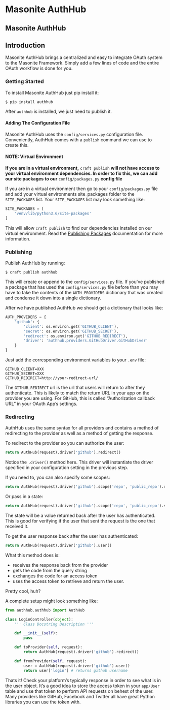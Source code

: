 # Masonite AuthHub

## Masonite AuthHub

## Introduction

Masonite AuthHub brings a centralized and easy to integrate OAuth system to the Masonite Framework. Simply add a few lines of code and the entire OAuth workflow is done for you.

### Getting Started

To install Masonite AuthHub just pip install it:

```text
$ pip install authhub
```

After `authhub` is installed, we just need to publish it.

#### Adding The Configuration File

Masonite AuthHub uses the `config/services.py` configuration file. Conveniently, AuthHub comes with a `publish` command we can use to create this.

#### NOTE: Virtual Environment

**If you are in a virtual environment,** `craft publish` **will not have access to your virtual environment dependencies. In order to fix this, we can add our site packages to our** `config/packages.py` **config file**

If you are in a virtual environment then go to your `config/packages.py` file and add your virtual environments site\_packages folder to the `SITE_PACKAGES` list. Your `SITE_PACKAGES` list may look something like:

```python
SITE_PACKAGES = [
    'venv/lib/python3.6/site-packages'
]
```

This will allow `craft publish` to find our dependencies installed on our virtual environment. Read the [Publishing Packages](../advanced/publishing-packages.md) documentation for more information.

### Publishing

Publish AuthHub by running:

```text
$ craft publish authhub
```

This will create or append to the `config/services.py` file. If you've published a package that has used the `config/services.py` file before than you may have to take the contents of the `AUTH_PROVIDERS` dictionary that was created and condense it down into a single dictionary.

After we have published AuthHub we should get a dictionary that looks like:

```python
AUTH_PROVIDERS = {
    'github': {
        'client': os.environ.get('GITHUB_CLIENT'),
        'secret': os.environ.get('GITHUB_SECRET'),
        'redirect': os.environ.get('GITHUB_REDIRECT'),
        'driver': 'authhub.providers.GitHubDriver.GitHubDriver'
    }
}
```

Just add the corresponding environment variables to your `.env` file:

```text
GITHUB_CLIENT=XXX
GITHUB_SECRET=XXX
GITHUB_REDIRECT=http://your-redirect-url/
```

The `GITHUB_REDIRECT` url is the url that users will return to after they authenticate. This is likely to match the return URL in your app on the provider you are using. For GitHub, this is called “Authorization callback URL” in your OAuth App’s settings.

### Redirecting

AuthHub uses the same syntax for all providers and contains a method of redirecting to the provider as well as a method of getting the response.

To redirect to the provider so you can authorize the user:

```python
return AuthHub(request).driver('github').redirect()
```

Notice the `.driver()` method here. This driver will instantiate the driver specified in your configuration setting in the previous step.

If you need to, you can also specify some scopes:

```python
return AuthHub(request).driver('github').scope('repo', 'public_repo').redirect()
```

Or pass in a state:

```python
return AuthHub(request).driver('github').scope('repo', 'public_repo').state('secret_id').redirect()
```

The state will be a value returned back after the user has authenticated. This is good for verifying if the user that sent the request is the one that received it.

To get the user response back after the user has authenticated:

```python
return AuthHub(request).driver('github').user()
```

What this method does is:

* receives the response back from the provider
* gets the code from the query string
* exchanges the code for an access token
* uses the access token to retrieve and return the user.

Pretty cool, huh?

A complete setup might look something like:

```python
from authhub.authhub import AuthHub

class LoginController(object):
    ''' Class Docstring Description '''

    def __init__(self):
        pass

    def toProvider(self, request):
        return AuthHub(request).driver('github').redirect()

    def fromProvider(self, request):
        user = AuthHub(request).driver('github').user()
        return user['login'] # returns github username
```

Thats it! Check your platform’s typically response in order to see what is in the user object. It’s a good idea to store the access token in your `app/User` table and use that token to perform API requests on behest of the user. Many providers like GitHub, Facebook and Twitter all have great Python libraries you can use the token with.

